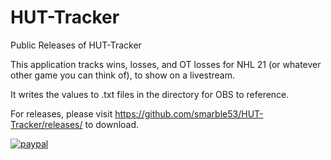# HUT-Tracker
Public Releases of HUT-Tracker

This application tracks wins, losses, and OT losses for NHL 21 (or whatever other game you can think of), to show on a livestream.

It writes the values to .txt files in the directory for OBS to reference.

For releases, please visit https://github.com/smarble53/HUT-Tracker/releases/ to download.

  
[![paypal](https://www.paypalobjects.com/en_US/i/btn/btn_donateCC_LG.gif)](https://www.paypal.com/cgi-bin/webscr?cmd=_donations&business=GSKNDS7P95674&currency_code=USD)
